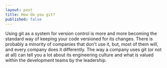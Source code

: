 ```yaml
---
layout: post
title: How do you git?
published: false
---
```

Using git as a system for version control is more and more becoming the standard way of keeping your code versioned for its changes. There is probably a minority of companies that don't use it, but, most of them will, and every company does it differently. The way a company uses git (or not at all) can tell you a lot about its engineering culture and what is valued within the development teams by the leadership.

